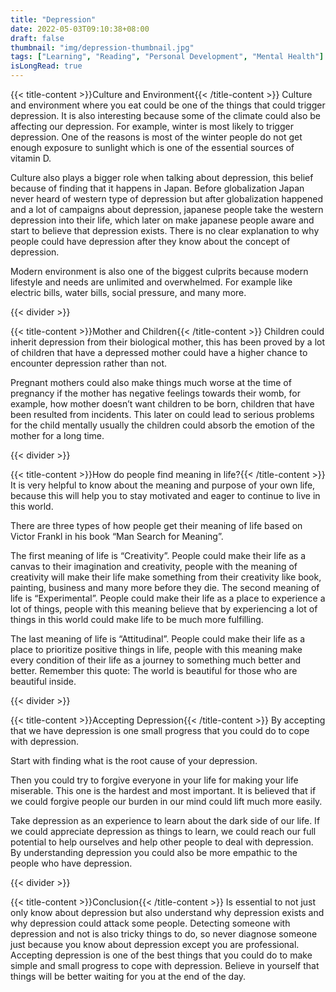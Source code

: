 ```yaml
---
title: "Depression"
date: 2022-05-03T09:10:38+08:00
draft: false
thumbnail: "img/depression-thumbnail.jpg"
tags: ["Learning", "Reading", "Personal Development", "Mental Health"]
isLongRead: true
---
```


{{< title-content >}}Culture and Environment{{< /title-content >}}
Culture and environment where you eat could be one of the things that could trigger depression.
It is also interesting because some of the climate could also be affecting our depression. For example, winter is most likely to trigger depression. One of the reasons is most of the winter people do not get enough exposure to sunlight which is one of the essential sources of vitamin D.

Culture also plays a bigger role when talking about depression, this belief because of finding that it happens in Japan. Before globalization Japan never heard of western type of depression but after globalization happened and a lot of campaigns about depression, japanese people take the western depression into their life, which later on make japanese people aware and start to believe that depression exists. There is no clear explanation to why people could have depression after they know about the concept of depression.

Modern environment is also one of the biggest culprits because modern lifestyle and needs are unlimited and overwhelmed. For example like electric bills, water bills, social pressure, and many more. 

{{< divider >}}

{{< title-content >}}Mother and Children{{< /title-content >}}
Children could inherit depression from their biological mother, this has been proved by a lot of children that have a depressed mother could have a higher chance to encounter depression rather than not.

Pregnant mothers could also make things much worse at the time of pregnancy if the mother has negative feelings towards their womb, for example, how mother doesn’t want children to be born, children that have been resulted from incidents. This later on could lead to serious problems for the child mentally usually the children could absorb the emotion of the mother for a long time.

{{< divider >}}

{{< title-content >}}How do people find meaning in life?{{< /title-content >}}
It is very helpful to know about the meaning and purpose of your own life, because this will help you to stay motivated and eager to continue to live in this world.

There are three types of how people get their meaning of life based on Victor Frankl in his book “Man Search for Meaning”. 

The first meaning of life is “Creativity”. People could make their life as a canvas to their imagination and creativity, people with the meaning of creativity will make their life make something from their creativity like book, painting, business and many more before they die.
The second meaning of life is “Experimental”. People could make their life as a place to experience a lot of things, people with this meaning believe that by experiencing a lot of things in this world could make life to be much more fulfilling.

The last meaning of life is “Attitudinal”. People could make their life as a place to prioritize positive things in life, people with this meaning make every condition of their life as a journey to something much better and better.
Remember this quote: The world is beautiful for those who are beautiful inside.

{{< divider >}}

{{< title-content >}}Accepting Depression{{< /title-content >}}
By accepting that we have depression is one small progress that you could do to cope with depression. 

Start with finding what is the root cause of your depression.

Then you could try to forgive everyone in your life for making your life miserable. This one is the hardest and most important. It is believed that if we could forgive people our burden in our mind could lift much more easily.

Take depression as an experience to learn about the dark side of our life. If we could appreciate depression as things to learn, we could reach our full potential to help ourselves and help other people to deal with depression. By understanding depression you could also be more empathic to the people who have depression.

{{< divider >}}

{{< title-content >}}Conclusion{{< /title-content >}}
Is essential to not just only know about depression but also understand why depression exists and why depression could attack some people. Detecting someone with depression and not is also tricky things to do, so never diagnose someone just because you know about depression except you are professional. Accepting depression is one of the best things that you could do to make simple and small progress to cope with depression. Believe in yourself that things will be better waiting for you at the end of the day.
